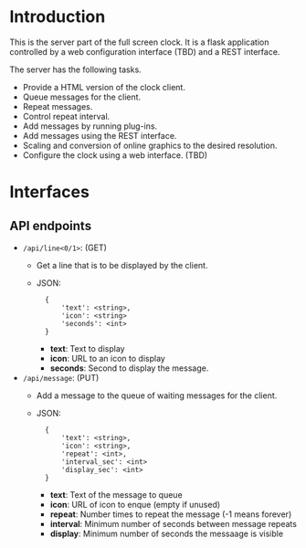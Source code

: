# Introduction

This is the server part of the full screen clock. It is a flask application
controlled by a web configuration interface (TBD) and a REST interface.

The server has the following tasks.
 
 * Provide a HTML version of the clock client.
 * Queue messages for the client.
 * Repeat messages.
 * Control repeat interval.
 * Add messages by running plug-ins.
 * Add messages using the REST interface.
 * Scaling and conversion of online graphics to the desired resolution.
 * Configure the clock using a web interface. (TBD)

# Interfaces

## API endpoints

 * `/api/line<0/1>`: (GET)
    * Get a line that is to be displayed by the client.
    * JSON:

            {
                'text': <string>,
                'icon': <string>
                'seconds': <int>
            }

        * **text**: Text to display
        * **icon**: URL to an icon to display
        * **seconds**: Second to display the message.
 * `/api/message`: (PUT)
    * Add a message to the queue of waiting messages for the client.
    * JSON:

            {
                'text': <string>,
                'icon': <string>,
                'repeat': <int>,
                'interval_sec': <int>
                'display_sec': <int>
            }

        * **text**: Text of the message to queue
        * **icon**: URL of icon to enque (empty if unused)
        * **repeat**: Number times to repeat the message (-1 means forever)
        * **interval**: Minimum number of seconds between message repeats
        * **display**: Minimum number of seconds the messaage is visible
